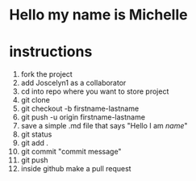 # Hello my name is Michelle

# instructions
1. fork the project
2. add Joscelyn1 as a collaborator
3. cd into repo where you want to store project
4. git clone
5. git checkout -b firstname-lastname
6. git push -u origin firstname-lastname
7. save a simple .md file that says "Hello I am *name*"
8. git status
9. git add .
10. git commit "commit message"
11. git push
12. inside github make a pull request
